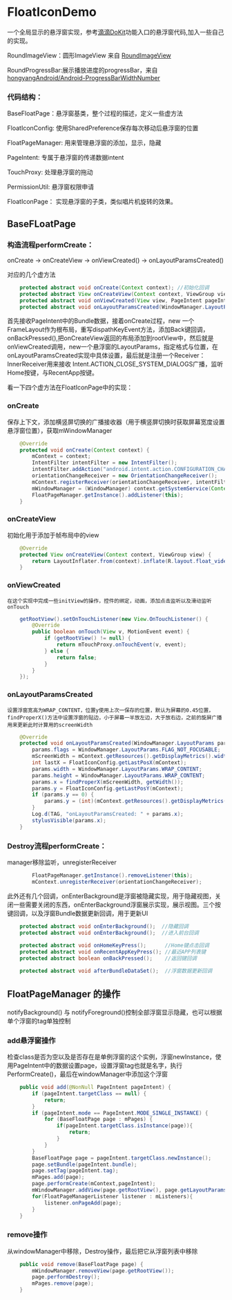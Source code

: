 # FloatIconDemo
一个全局显示的悬浮窗实现，参考[滴滴DoKit]("https://github.com/didi/DoraemonKit")功能入口的悬浮窗代码,加入一些自己的实现。

RoundImageView：圆形ImageView 来自 [RoundImageView]("https://github.com/vinc3m1/RoundedImageView")

RoundProgressBar:展示播放进度的progressBar，来自[hongyangAndroid/Android-ProgressBarWidthNumber](https://github.com/hongyangAndroid/Android-ProgressBarWidthNumber)

### 代码结构：

BaseFloatPage：悬浮窗基类，整个过程的描述，定义一些虚方法

FloatIconConfig: 使用SharedPreference保存每次移动后悬浮窗的位置

FloatPageManager: 用来管理悬浮窗的添加，显示，隐藏

PageIntent: 专属于悬浮窗的传递数据intent

TouchProxy: 处理悬浮窗的拖动

PermissionUtil: 悬浮窗权限申请

FloatIconPage： 实现悬浮窗的子类，类似唱片机旋转的效果。

## BaseFLoatPage
### 构造流程performCreate：
onCreate -> onCreateView -> onViewCreated() -> onLayoutParamsCreated()

对应的几个虚方法
```java
    protected abstract void onCreate(Context context); //初始化回调
    protected abstract View onCreateView(Context context, ViewGroup view);
    protected abstract void onViewCreated(View view, PageIntent pageIntent); 
    protected abstract void onLayoutParamsCreated(WindowManager.LayoutParams params);
```

首先接收PageIntent中的Bundle数据，接着onCreate过程，new 一个 FrameLayout作为根布局，重写dispathKeyEvent方法，添加Back键回调，onBackPressed(),把onCreateView返回的布局添加到rootView中，然后就是onViewCreated调用，new一个悬浮窗的LayoutParams，指定格式与位置，在onLayoutParamsCreated实现中具体设置，最后就是注册一个Receiver：InnerReceiver用来接收 Intent.ACTION_CLOSE_SYSTEM_DIALOGS广播，监听Home按键，与RecentApp按键。

看一下四个虚方法在FloatIconPage中的实现：

### onCreate

保存上下文，添加横竖屏切换的广播接收器（用于横竖屏切换时获取屏幕宽度设置悬浮窗位置），获取mWindowManager

```java
    @Override
    protected void onCreate(Context context) {
        mContext = context;
        IntentFilter intentFilter = new IntentFilter();
        intentFilter.addAction("android.intent.action.CONFIGURATION_CHANGED");
        orientationChangeReceiver = new OrientationChangeReceiver();
        mContext.registerReceiver(orientationChangeReceiver, intentFilter);
        mWindowManager = (WindowManager) context.getSystemService(Context.WINDOW_SERVICE);
        FloatPageManager.getInstance().addListener(this);
    }
```

### onCreateView   

初始化用于添加于帧布局中的view
```java
    @Override
    protected View onCreateView(Context context, ViewGroup view) {
        return LayoutInflater.from(context).inflate(R.layout.float_video_icon, view, false);
    }
```

### onViewCreated
    在这个实现中完成一些initView的操作，控件的绑定，动画，添加点击监听以及滑动监听onTouch

```java
    getRootView().setOnTouchListener(new View.OnTouchListener() {
        @Override
        public boolean onTouch(View v, MotionEvent event) {
            if (getRootView() != null) {
                return mTouchProxy.onTouchEvent(v, event);
            } else {
                return false;
            }
        }
    });
```

### onLayoutParamsCreated
    设置浮窗宽高为WRAP_CONTENT，位置y使用上次一保存的位置，默认为屏幕的0.45位置，findProperX()方法中设置浮窗的贴边，小于屏幕一半放左边，大于放右边，之前的旋屏广播用来更新此时计算用的screenWidth
```java
    @Override
    protected void onLayoutParamsCreated(WindowManager.LayoutParams params) {
        params.flags = WindowManager.LayoutParams.FLAG_NOT_FOCUSABLE;
        mScreenWidth = mContext.getResources().getDisplayMetrics().widthPixels;
        int lastX = FloatIconConfig.getLastPosX(mContext);
        params.width = WindowManager.LayoutParams.WRAP_CONTENT;
        params.height = WindowManager.LayoutParams.WRAP_CONTENT;
        params.x = findProperX(mScreenWidth, getWidth());
        params.y = FloatIconConfig.getLastPosY(mContext);
        if (params.y == 0) {
            params.y = (int)(mContext.getResources().getDisplayMetrics().heightPixels * 0.45f;
        }
        Log.d(TAG, "onLayoutParamsCreated: " + params.x);
        stylusVisible(params.x);
    }
```

### Destroy流程performCreate：
manager移除监听，unregisterReceiver
```java
        FloatPageManager.getInstance().removeListener(this);
        mContext.unregisterReceiver(orientationChangeReceiver);
```

此外还有几个回调，onEnterBackground是浮窗被隐藏实现，用于隐藏视图，关闭一些需要关闭的东西，onEnterBackground浮窗展示实现，展示视图。三个按键回调，以及浮窗Bundle数据更新回调，用于更新UI

```java
    protected abstract void onEnterBackground();  //隐藏回调
    protected abstract void onEnterBackground();  //进入前台回调
  
    protected abstract void onHomeKeyPress();      //Home键点击回调
    protected abstract void onRecentAppKeyPress(); //最近APP列表键     
    protected abstract boolean onBackPressed();    //返回键回调

    protected abstract void afterBundleDataSet();  //浮窗数据更新回调
```
## FloatPageManager 的操作
notifyBackground() 与 notifyForeground()控制全部浮窗显示隐藏，也可以根据单个浮窗的tag单独控制

### add悬浮窗操作
检查class是否为空以及是否存在是单例浮窗的这个实例，浮窗newInstance，使用PageIntent中的数据设置page，设置浮窗tag也就是名字，执行PerformCreate()，最后在windowManager中添加这个浮窗
```java
    public void add(@NonNull PageIntent pageIntent) {
        if (pageIntent.targetClass == null) {
            return;
        }
        if (pageIntent.mode == PageIntent.MODE_SINGLE_INSTANCE) {
            for (BaseFloatPage page : mPages) {
                if(pageIntent.targetClass.isInstance(page)){
                    return;
                }
            }
        }
        BaseFloatPage page = pageIntent.targetClass.newInstance();
        page.setBundle(pageIntent.bundle);
        page.setTag(pageIntent.tag);
        mPages.add(page);
        page.performCreate(mContext,pageIntent);
        mWindowManager.addView(page.getRootView(), page.getLayoutParams());
        for(FloatPageManagerListener listener : mListeners){
            listener.onPageAdd(page);
        }
    }
```

### remove操作

从windowManager中移除，Destroy操作，最后把它从浮窗列表中移除

```java
    public void remove(BaseFloatPage page) {
        mWindowManager.removeView(page.getRootView());
        page.performDestroy();
        mPages.remove(page);
    }
```


